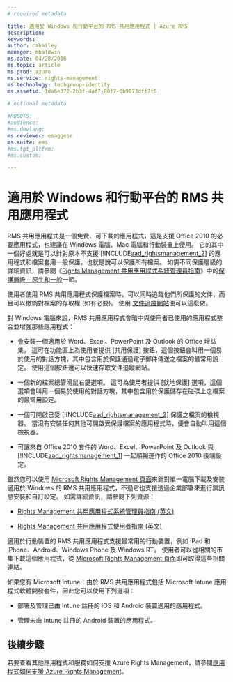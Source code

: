 ```yaml
---
# required metadata

title: 適用於 Windows 和行動平台的 RMS 共用應用程式 | Azure RMS
description:
keywords:
author: cabailey
manager: mbaldwin
ms.date: 04/28/2016
ms.topic: article
ms.prod: azure
ms.service: rights-management
ms.technology: techgroup-identity
ms.assetid: 1da6e372-2b3f-4af7-80f7-6b9073dff7f5

# optional metadata

#ROBOTS:
#audience:
#ms.devlang:
ms.reviewer: esaggese
ms.suite: ems
#ms.tgt_pltfrm:
#ms.custom:

---
```



# 適用於 Windows 和行動平台的 RMS 共用應用程式
RMS 共用應用程式是一個免費、可下載的應用程式，這是支援 Office 2010 的必要應用程式，也建議在 Windows 電腦、Mac 電腦和行動裝置上使用。 它的其中一個好處就是可以針對原本不支援 [!INCLUDE[aad_rightsmanagement_2](../includes/aad_rightsmanagement_2_md.md)] 的應用程式和檔案套用一般保護，也就是說可以保護所有檔案。 如需不同保護層級的詳細資訊，請參閱《[Rights Management 共用應用程式系統管理員指南](../rms-client/sharing-app-admin-guide.md)》中的[保護層級 – 原生和一般](../rms-client/sharing-app-admin-guide-technical.md#levels-of-protection-native-and-generic)一節。

使用者使用 RMS 共用應用程式保護檔案時，可以同時追蹤他們所保護的文件，而且可以撤銷對檔案的存取權 (如有必要)。 使用 [文件追蹤網站](http://go.microsoft.com/fwlink/?LinkId=529562)便可以這麼做。

對 Windows 電腦來說，RMS 共用應用程式會暗中與使用者已使用的應用程式整合並增強那些應用程式：

-   會安裝一個適用於 Word、Excel、PowerPoint 及 Outlook 的 Office 增益集。 這可在功能區上為使用者提供 [共用保護] 按鈕，這個按鈕會叫用一個易於使用的對話方塊，其中包含用於保護通過電子郵件傳送之檔案的最常用設定。 使用這個按鈕還可以快速存取文件追蹤網站。

-   一個新的檔案總管滑鼠右鍵選項。 這可為使用者提供 [就地保護] 選項，這個選項會叫用一個易於使用的對話方塊，其中包含用於保護儲存在磁碟上之檔案的最常用設定。

-   一個可開啟已受 [!INCLUDE[aad_rightsmanagement_2](../includes/aad_rightsmanagement_2_md.md)] 保護之檔案的檢視器。 當沒有安裝任何其他可開啟受保護檔案的應用程式時，便會自動叫用這個檢視器。

-   可讓來自 Office 2010 套件的 Word、Excel、PowerPoint 及 Outlook 與 [!INCLUDE[aad_rightsmanagement_1](../includes/aad_rightsmanagement_1_md.md)] 一起順暢運作的 Office 2010 後端設定。

雖然您可以使用 [Microsoft Rights Management 頁面](http://go.microsoft.com/fwlink/?LinkId=303970)來針對單一電腦下載及安裝適用於 Windows 的 RMS 共用應用程式，不過它也支援透過企業部署來進行無訊息安裝和自訂設定。 如需詳細資訊，請參閱下列資源：

-   [Rights Management 共用應用程式系統管理員指南 (英文)](../rms-client/sharing-app-admin-guide.md)

-   [Rights Management 共用應用程式使用者指南 (英文)](../rms-client/sharing-app-user-guide.md)

適用於行動裝置的 RMS 共用應用程式支援最常用的行動裝置，例如 iPad 和 iPhone、Android、Windows Phone 及 Windows RT。 使用者可以從相關的市集下載這個應用程式，從 [Microsoft Rights Management 頁面](http://go.microsoft.com/fwlink/?LinkId=303970)即可取得這些相關連結。

如果您有 Microsoft Intune：由於 RMS 共用應用程式包括 Microsoft Intune 應用程式軟體開發套件，因此您可以使用下列選項︰

-   部署及管理已由 Intune 註冊的 iOS 和 Android 裝置適用的應用程式。

-   管理未由 Intune 註冊的 Android 裝置的應用程式。


## 後續步驟
若要查看其他應用程式和服務如何支援 Azure Rights Management，請參閱[應用程式如何支援 Azure Rights Management](applications-support.md)。



<!--HONumber=Apr16_HO3-->


